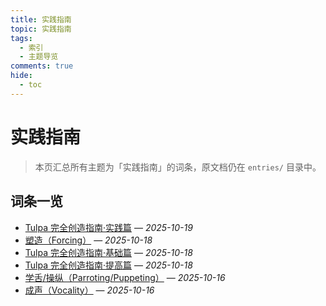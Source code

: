 ```yaml
---
title: 实践指南
topic: 实践指南
tags:
  - 索引
  - 主题导览
comments: true
hide:
  - toc
---
```


# 实践指南

> 本页汇总所有主题为「实践指南」的词条，原文档仍在 `entries/` 目录中。

## 词条一览

- [Tulpa 完全创造指南·实践篇](Tulpa-Guide-2.md) — *2025-10-19*
- [塑造（Forcing）](Forcing.md) — *2025-10-18*
- [Tulpa 完全创造指南·基础篇](Tulpa-Guide-1.md) — *2025-10-18*
- [Tulpa 完全创造指南·提高篇](Tulpa-Guide-3.md) — *2025-10-18*
- [学舌/操纵（Parroting/Puppeting）](Parroting-Puppeting.md) — *2025-10-16*
- [成声（Vocality）](Vocality.md) — *2025-10-16*
